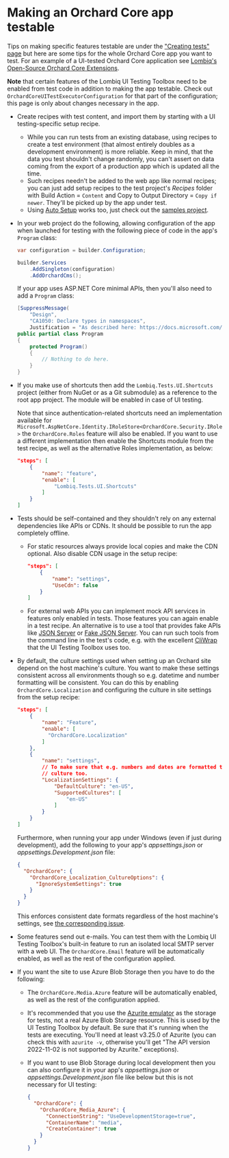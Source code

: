 # Making an Orchard Core app testable

Tips on making specific features testable are under the ["Creating tests" page](CreatingTests.md) but here are some tips for the whole Orchard Core app you want to test. For an example of a UI-tested Orchard Core application see [Lombiq's Open-Source Orchard Core Extensions](https://github.com/Lombiq/Open-Source-Orchard-Core-Extensions).

**Note** that certain features of the Lombiq UI Testing Toolbox need to be enabled from test code in addition to making the app testable. Check out `OrchardCoreUITestExecutorConfiguration` for that part of the configuration; this page is only about changes necessary in the app.

- Create recipes with test content, and import them by starting with a UI testing-specific setup recipe.
  - While you can run tests from an existing database, using recipes to create a test environment (that almost entirely doubles as a development environment) is more reliable. Keep in mind, that the data you test shouldn't change randomly, you can't assert on data coming from the export of a production app which is updated all the time.
  - Such recipes needn't be added to the web app like normal recipes; you can just add setup recipes to the test project's _Recipes_ folder with Build Action = `Content` and Copy to Output Directory = `Copy if newer`. They'll be picked up by the app under test.
  - Using [Auto Setup](https://docs.orchardcore.net/en/latest/docs/reference/modules/AutoSetup/) works too, just check out the [samples project](../../Lombiq.Tests.UI.Samples/Readme.md).
- In your web project do the following, allowing configuration of the app when launched for testing with the following piece of code in the app's `Program` class:

    ```csharp
    var configuration = builder.Configuration;

    builder.Services
        .AddSingleton(configuration)
        .AddOrchardCms();
    ```

  If your app uses ASP.NET Core minimal APIs, then you'll also need to add a `Program` class:

    ```csharp
    [SuppressMessage(
        "Design",
        "CA1050: Declare types in namespaces",
        Justification = "As described here: https://docs.microsoft.com/en-us/aspnet/core/test/integration-tests.")]
    public partial class Program
    {
        protected Program()
        {
            // Nothing to do here.
        }
    }
    ```

- If you make use of shortcuts then add the `Lombiq.Tests.UI.Shortcuts` project (either from NuGet or as a Git submodule) as a reference to the root app project. The module will be enabled in case of UI testing.

  Note that since authentication-related shortcuts need an implementation available for `Microsoft.AspNetCore.Identity.IRoleStore<OrchardCore.Security.IRole>` the `OrchardCore.Roles` feature will also be enabled. If you want to use a different implementation then enable the Shortcuts module from the test recipe, as well as the alternative Roles implementation, as below:

    ```json
    "steps": [
        {
            "name": "feature",
            "enable": [
                "Lombiq.Tests.UI.Shortcuts"
            ]
        }
    ]
    ```

- Tests should be self-contained and they shouldn't rely on any external dependencies like APIs or CDNs. It should be possible to run the app completely offline.
  - For static resources always provide local copies and make the CDN optional. Also disable CDN usage in the setup recipe:

    ```json
    "steps": [
        {
            "name": "settings",
            "UseCdn": false
        }
    ]
    ```

  - For external web APIs you can implement mock API services in features only enabled in tests. Those features you can again enable in a test recipe. An alternative is to use a tool that provides fake APIs like [JSON Server](https://github.com/typicode/json-server) or [Fake JSON Server](https://github.com/ttu/dotnet-fake-json-server). You can run such tools from the command line in the test's code, e.g. with the excellent [CliWrap](https://github.com/Tyrrrz/CliWrap) that the UI Testing Toolbox uses too.
- By default, the culture settings used when setting up an Orchard site depend on the host machine's culture. You want to make these settings consistent across all environments though so e.g. datetime and number formatting will be consistent. You can do this by enabling `OrchardCore.Localization` and configuring the culture in site settings from the setup recipe:

    ```json
    "steps": [
        {
            "name": "Feature",
            "enable": [
              "OrchardCore.Localization"
            ]
        },
        {
            "name": "settings",
            // To make sure that e.g. numbers and dates are formatted the same way on all machines we have to specify the
            // culture too.
            "LocalizationSettings": {
                "DefaultCulture": "en-US",
                "SupportedCultures": [
                    "en-US"
                ]
            }
        }
    ]
    ```

  Furthermore, when running your app under Windows (even if just during development), add the following to your app's _appsettings.json_ or _appsettings.Development.json_ file:

    ```json
    {
      "OrchardCore": {
        "OrchardCore_Localization_CultureOptions": {
          "IgnoreSystemSettings": true
        }
      }
    }
    ```

  This enforces consistent date formats regardless of the host machine's settings, see [the corresponding issue](https://github.com/OrchardCMS/OrchardCore/issues/11228).

- Some features send out e-mails. You can test them with the Lombiq UI Testing Toolbox's built-in feature to run an isolated local SMTP server with a web UI. The `OrchardCore.Email` feature will be automatically enabled, as well as the rest of the configuration applied.
- If you want the site to use Azure Blob Storage then you have to do the following:
  - The `OrchardCore.Media.Azure` feature will be automatically enabled, as well as the rest of the configuration applied.
  - It's recommended that you use the [Azurite emulator](https://docs.microsoft.com/en-us/azure/storage/common/storage-use-azurite) as the storage for tests, not a real Azure Blob Storage resource. This is used by the UI Testing Toolbox by default. Be sure that it's running when the tests are executing. You'll need at least v3.25.0 of Azurite (you can check this with `azurite -v`, otherwise you'll get "The API version 2022-11-02 is not supported by Azurite." exceptions).
  - If you want to use Blob Storage during local development then you can also configure it in your app's _appsettings.json_ or _appsettings.Development.json_ file like below but this is not necessary for UI testing:

    ```json
    {
      "OrchardCore": {
        "OrchardCore_Media_Azure": {
          "ConnectionString": "UseDevelopmentStorage=true",
          "ContainerName": "media",
          "CreateContainer": true
        }
      }
    }
    ```
